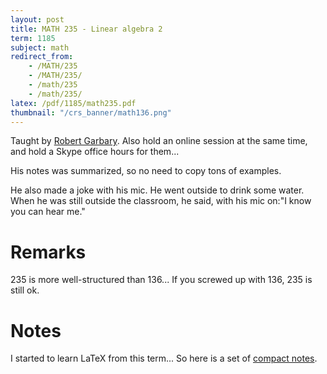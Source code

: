 ```yaml
---
layout: post
title: MATH 235 - Linear algebra 2
term: 1185
subject: math
redirect_from:
    - /MATH/235
    - /MATH/235/
    - /math/235
    - /math/235/
latex: /pdf/1185/math235.pdf
thumbnail: "/crs_banner/math136.png"
---
```


Taught by [Robert Garbary](https://uwaterloo.ca/math/about/people/rgarbary). Also hold an online session at the same time, and hold a Skype office hours for them...

His notes was summarized, so no need to copy tons of examples.

He also made a joke with his mic. He went outside to drink some water. When he was still outside the classroom, he said, with his mic on:"I know you can hear me."

# Remarks
235 is more well-structured than 136... If you screwed up with 136, 235 is still ok.

# Notes
I started to learn LaTeX from this term... So here is a set of [compact notes](/pdf/1185/math235/math235.pdf).

